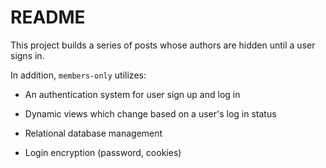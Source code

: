 # README

This project builds a series of posts whose authors are hidden until a user signs in.

In addition, `members-only` utilizes:

* An authentication system for user sign up and log in

* Dynamic views which change based on a user's log in status

* Relational database management 

* Login encryption (password, cookies)